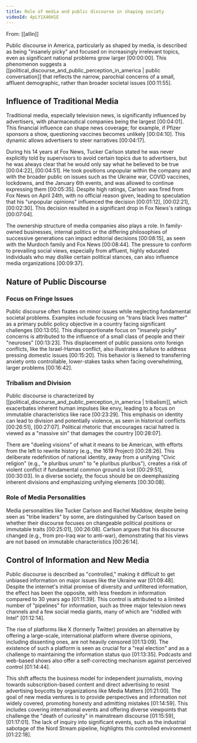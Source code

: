```yaml
---
title: Role of media and public discourse in shaping society
videoId: 4pLY1X46H1E
---
```


From: [[allin]] <br/> 

Public discourse in America, particularly as shaped by media, is described as being "insanely picky" and focused on increasingly irrelevant topics, even as significant national problems grow larger <a class="yt-timestamp" data-t="00:00:00">[00:00:00]</a>. This phenomenon suggests a [[political_discourse_and_public_perception_in_america | public conversation]] that reflects the narrow, parochial concerns of a small, affluent demographic, rather than broader societal issues <a class="yt-timestamp" data-t="00:11:55">[00:11:55]</a>.

## Influence of Traditional Media
Traditional media, especially television news, is significantly influenced by advertisers, with pharmaceutical companies being the largest <a class="yt-timestamp" data-t="00:04:01">[00:04:01]</a>. This financial influence can shape news coverage; for example, if Pfizer sponsors a show, questioning vaccines becomes unlikely <a class="yt-timestamp" data-t="00:04:10">[00:04:10]</a>. This dynamic allows advertisers to steer narratives <a class="yt-timestamp" data-t="00:04:17">[00:04:17]</a>.

During his 14 years at Fox News, Tucker Carlson stated he was never explicitly told by supervisors to avoid certain topics due to advertisers, but he was always clear that he would only say what he believed to be true <a class="yt-timestamp" data-t="00:04:22">[00:04:22]</a>, <a class="yt-timestamp" data-t="00:04:51">[00:04:51]</a>. He took positions unpopular within the company and with the broader public on issues such as the Ukraine war, COVID vaccines, lockdowns, and the January 6th events, and was allowed to continue expressing them <a class="yt-timestamp" data-t="00:05:35">[00:05:35]</a>. Despite high ratings, Carlson was fired from Fox News on April 24th, with no official reason given, leading to speculation that his "unpopular opinions" influenced the decision <a class="yt-timestamp" data-t="00:01:12">[00:01:12]</a>, <a class="yt-timestamp" data-t="00:02:21">[00:02:21]</a>, <a class="yt-timestamp" data-t="00:02:30">[00:02:30]</a>. This decision resulted in a significant drop in Fox News's ratings <a class="yt-timestamp" data-t="00:07:04">[00:07:04]</a>.

The ownership structure of media companies also plays a role. In family-owned businesses, internal politics or the differing philosophies of successive generations can impact editorial decisions <a class="yt-timestamp" data-t="00:08:15">[00:08:15]</a>, as seen with the Murdoch family and Fox News <a class="yt-timestamp" data-t="00:08:44">[00:08:44]</a>. The pressure to conform to prevailing social views, especially from affluent, highly educated individuals who may dislike certain political stances, can also influence media organizations <a class="yt-timestamp" data-t="00:09:37">[00:09:37]</a>.

## Nature of Public Discourse
### Focus on Fringe Issues
Public discourse often fixates on minor issues while neglecting fundamental societal problems. Examples include focusing on "trans black lives matter" as a primary public policy objective in a country facing significant challenges <a class="yt-timestamp" data-t="00:13:05">[00:13:05]</a>. This disproportionate focus on "insanely picky" concerns is attributed to the influence of a small class of people and their "neuroses" <a class="yt-timestamp" data-t="00:13:23">[00:13:23]</a>. This displacement of public passions onto foreign conflicts, like the Israel-Hamas conflict, also illustrates a failure to address pressing domestic issues <a class="yt-timestamp" data-t="00:15:20">[00:15:20]</a>. This behavior is likened to transferring anxiety onto controllable, lower-stakes tasks when facing overwhelming, larger problems <a class="yt-timestamp" data-t="00:16:42">[00:16:42]</a>.

### Tribalism and Division
Public discourse is characterized by [[political_discourse_and_public_perception_in_america | tribalism]], which exacerbates inherent human impulses like envy, leading to a focus on immutable characteristics like race <a class="yt-timestamp" data-t="00:23:29">[00:23:29]</a>. This emphasis on identity can lead to division and potentially violence, as seen in historical conflicts <a class="yt-timestamp" data-t="00:26:51">[00:26:51]</a>, <a class="yt-timestamp" data-t="00:27:07">[00:27:07]</a>. Political rhetoric that encourages racial hatred is viewed as a "massive sin" that damages the country <a class="yt-timestamp" data-t="00:28:07">[00:28:07]</a>.

There are "dueling visions" of what it means to be American, with efforts from the left to rewrite history (e.g., the 1619 Project) <a class="yt-timestamp" data-t="00:28:26">[00:28:26]</a>. This deliberate redefinition of national identity, away from a unifying "Civic religion" (e.g., "e pluribus unum" to "e pluribus pluribus"), creates a risk of violent conflict if fundamental common ground is lost <a class="yt-timestamp" data-t="00:29:51">[00:29:51]</a>, <a class="yt-timestamp" data-t="00:30:03">[00:30:03]</a>. In a diverse society, the focus should be on deemphasizing inherent divisions and emphasizing unifying elements <a class="yt-timestamp" data-t="00:30:08">[00:30:08]</a>.

### Role of Media Personalities
Media personalities like Tucker Carlson and Rachel Maddow, despite being seen as "tribe leaders" by some, are distinguished by Carlson based on whether their discourse focuses on changeable political positions or immutable traits <a class="yt-timestamp" data-t="00:25:01">[00:25:01]</a>, <a class="yt-timestamp" data-t="00:26:08">[00:26:08]</a>. Carlson argues that his discourse changed (e.g., from pro-Iraq war to anti-war), demonstrating that his views are not based on immutable characteristics <a class="yt-timestamp" data-t="00:26:14">[00:26:14]</a>.

## Control of Information and New Media
Public discourse is described as "controlled," making it difficult to get unbiased information on major issues like the Ukraine war <a class="yt-timestamp" data-t="01:09:48">[01:09:48]</a>. Despite the internet's initial promise of diversity and unfiltered information, the effect has been the opposite, with less freedom in information compared to 30 years ago <a class="yt-timestamp" data-t="01:11:39">[01:11:39]</a>. This control is attributed to a limited number of "pipelines" for information, such as three major television news channels and a few social media giants, many of which are "riddled with Intel" <a class="yt-timestamp" data-t="01:12:14">[01:12:14]</a>.

The rise of platforms like X (formerly Twitter) provides an alternative by offering a large-scale, international platform where diverse opinions, including dissenting ones, are not heavily censored <a class="yt-timestamp" data-t="01:13:09">[01:13:09]</a>. The existence of such a platform is seen as crucial for a "real election" and as a challenge to maintaining the information status quo <a class="yt-timestamp" data-t="01:13:35">[01:13:35]</a>. Podcasts and web-based shows also offer a self-correcting mechanism against perceived control <a class="yt-timestamp" data-t="01:14:44">[01:14:44]</a>.

This shift affects the business model for independent journalists, moving towards subscription-based content and direct advertising to resist advertising boycotts by organizations like Media Matters <a class="yt-timestamp" data-t="01:21:00">[01:21:00]</a>. The goal of new media ventures is to provide perspectives and information not widely covered, promoting honesty and admitting mistakes <a class="yt-timestamp" data-t="01:14:59">[01:14:59]</a>. This includes covering international events and offering diverse viewpoints that challenge the "death of curiosity" in mainstream discourse <a class="yt-timestamp" data-t="01:15:59">[01:15:59]</a>, <a class="yt-timestamp" data-t="01:17:01">[01:17:01]</a>. The lack of inquiry into significant events, such as the industrial sabotage of the Nord Stream pipeline, highlights this controlled environment <a class="yt-timestamp" data-t="01:22:18">[01:22:18]</a>.
